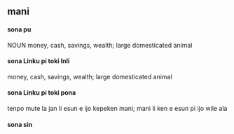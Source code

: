 ## mani

#### sona pu

NOUN money, cash, savings, wealth; large domesticated animal

#### sona Linku pi toki Inli

money, cash, savings, wealth; large domesticated animal

#### sona Linku pi toki pona

tenpo mute la jan li esun e ijo kepeken mani; mani li ken e esun pi ijo wile ala

#### sona sin

